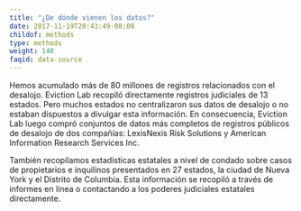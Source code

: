 ```yaml
---
title: "¿De dónde vienen los datos?"
date: 2017-11-19T20:43:49-08:00
childof: methods
type: methods
weight: 140
faqid: data-source
---
```

Hemos acumulado más de 80 millones de registros relacionados con el desalojo. Eviction Lab recopiló directamente registros judiciales de 13 estados. Pero muchos estados no centralizaron sus datos de desalojo o no estaban dispuestos a divulgar esta información. En consecuencia, Eviction Lab luego compró conjuntos de datos más completos de registros públicos de desalojo de dos compañías: LexisNexis Risk Solutions y American Information Research Services Inc.

También recopilamos estadísticas estatales a nivel de condado sobre casos de propietarios e inquilinos presentados en 27 estados, la ciudad de Nueva York y el Distrito de Columbia. Esta información se recopiló a través de informes en línea o contactando a los poderes judiciales estatales directamente.